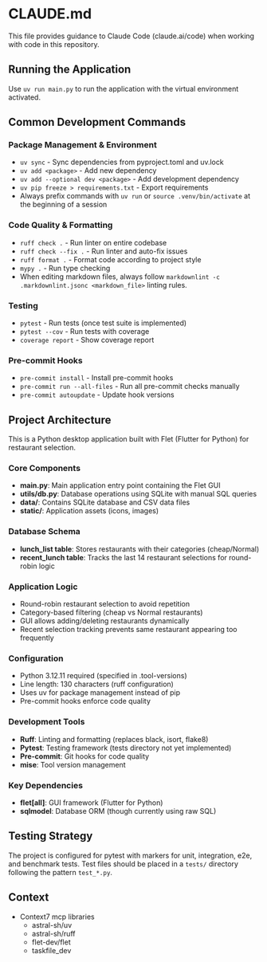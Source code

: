 # CLAUDE.md

This file provides guidance to Claude Code (claude.ai/code) when working with code in this repository.

## Running the Application

Use `uv run main.py` to run the application with the virtual environment activated.

## Common Development Commands

### Package Management & Environment

- `uv sync` - Sync dependencies from pyproject.toml and uv.lock
- `uv add <package>` - Add new dependency
- `uv add --optional dev <package>` - Add development dependency
- `uv pip freeze > requirements.txt` - Export requirements
- Always prefix commands with `uv run` or `source .venv/bin/activate` at the beginning of a session

### Code Quality & Formatting

- `ruff check .` - Run linter on entire codebase
- `ruff check --fix .` - Run linter and auto-fix issues
- `ruff format .` - Format code according to project style
- `mypy .` - Run type checking
- When editing markdown files, always follow `markdownlint -c .markdownlint.jsonc <markdown_file>` linting rules.

### Testing

- `pytest` - Run tests (once test suite is implemented)
- `pytest --cov` - Run tests with coverage
- `coverage report` - Show coverage report

### Pre-commit Hooks

- `pre-commit install` - Install pre-commit hooks
- `pre-commit run --all-files` - Run all pre-commit checks manually
- `pre-commit autoupdate` - Update hook versions

## Project Architecture

This is a Python desktop application built with Flet (Flutter for Python) for restaurant selection.

### Core Components

- **main.py**: Main application entry point containing the Flet GUI
- **utils/db.py**: Database operations using SQLite with manual SQL queries
- **data/**: Contains SQLite database and CSV data files
- **static/**: Application assets (icons, images)

### Database Schema

- **lunch_list table**: Stores restaurants with their categories (cheap/Normal)
- **recent_lunch table**: Tracks the last 14 restaurant selections for round-robin logic

### Application Logic

- Round-robin restaurant selection to avoid repetition
- Category-based filtering (cheap vs Normal restaurants)
- GUI allows adding/deleting restaurants dynamically
- Recent selection tracking prevents same restaurant appearing too frequently

### Configuration

- Python 3.12.11 required (specified in .tool-versions)
- Line length: 130 characters (ruff configuration)
- Uses uv for package management instead of pip
- Pre-commit hooks enforce code quality

### Development Tools

- **Ruff**: Linting and formatting (replaces black, isort, flake8)
- **Pytest**: Testing framework (tests directory not yet implemented)
- **Pre-commit**: Git hooks for code quality
- **mise**: Tool version management

### Key Dependencies

- **flet[all]**: GUI framework (Flutter for Python)
- **sqlmodel**: Database ORM (though currently using raw SQL)

## Testing Strategy

The project is configured for pytest with markers for unit, integration, e2e, and benchmark tests. Test files should be placed in a `tests/` directory following the pattern `test_*.py`.

## Context

- Context7 mcp libraries
  - astral-sh/uv
  - astral-sh/ruff
  - flet-dev/flet
  - taskfile_dev
